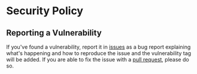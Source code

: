 # Security Policy

## Reporting a Vulnerability

If you've found a vulnerability, report it in [issues](https://github.com/exoRift/cyclone-engine/issues) as a bug report explaining what's happening and how to reproduce the issue and the vulnerability tag will be added. If you are able to fix the issue with a [pull request](https://github.com/exoRift/cyclone-engine/pulls), please do so.
